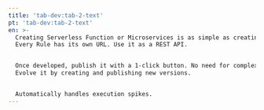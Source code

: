 ```yaml
---
title: 'tab-dev:tab-2-text'
pt: 'tab-dev:tab-2-text'
en: >-
  Creating Serverless Function or Microservices is as simple as creating a Rule.
  Every Rule has its own URL. Use it as a REST API. 


  Once developed, publish it with a 1-click button. No need for complex cli.
  Evolve it by creating and publishing new versions.


  Automatically handles execution spikes.
---
```



